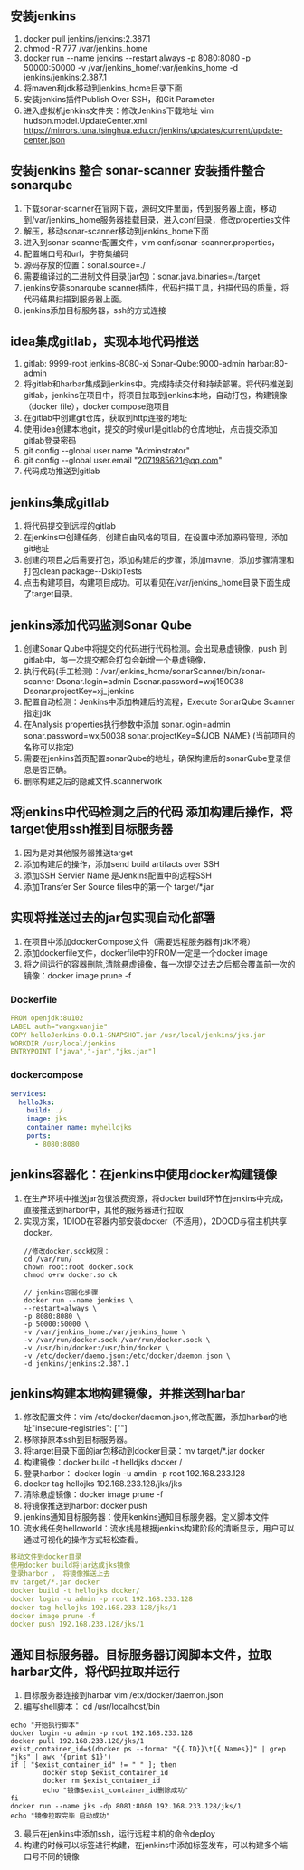 ## 安装jenkins
1. docker pull jenkins/jenkins:2.387.1
3. chmod -R 777 /var/jenkins_home
3. docker run --name jenkins --restart always -p 8080:8080 -p 50000:50000 -v /var/jenkins_home/:var/jenkins_home -d jenkins/jenkins:2.387.1
4. 将maven和jdk移动到jenkins_home目录下面
5. 安装jenkins插件Publish Over SSH，和Git Parameter
6. 进入虚拟机jenkins文件夹：修改Jenkins下载地址   vim hudson.model.UpdateCenter.xml
<url>https://mirrors.tuna.tsinghua.edu.cn/jenkins/updates/current/update-center.json</url>

## 安装jenkins 整合 sonar-scanner 安装插件整合sonarqube
1. 下载sonar-scanner在官网下载，源码文件里面，传到服务器上面，移动到/var/jenkins_home服务器挂载目录，进入conf目录，修改properties文件
2. 解压，移动sonar-scanner移动到jenkins_home下面
3. 进入到sonar-scanner配置文件，vim conf/sonar-scanner.properties，
4. 配置端口号和url，字符集编码
5. 源码存放的位置：sonal.source=./
6. 需要编译过的二进制文件目录(jar包)：sonar.java.binaries=./target
7. jenkins安装sonarqube scanner插件，代码扫描工具，扫描代码的质量，将代码结果扫描到服务器上面。
8. jenkins添加目标服务器，ssh的方式连接

## idea集成gitlab，实现本地代码推送
1. gitlab: 9999-root  jenkins-8080-xj  Sonar-Qube:9000-admin   harbar:80-admin
2. 将gitlab和harbar集成到jenkins中。完成持续交付和持续部署。将代码推送到gitlab，jenkins在项目中，将项目拉取到jenkins本地，自动打包，构建镜像（docker file），docker compose跑项目
3. 在gitlab中创建git仓库，获取到http连接的地址
4. 使用idea创建本地git，提交的时候url是gitlab的仓库地址，点击提交添加gitlab登录密码
5. git config --global user.name "Adminstrator"
6. git config --global user.email "2071985621@qq.com"
7. 代码成功推送到gitlab

## jenkins集成gitlab
1. 将代码提交到远程的gitlab
2. 在jenkins中创建任务，创建自由风格的项目，在设置中添加源码管理，添加git地址
3. 创建的项目之后需要打包，添加构建后的步骤，添加mavne，添加步骤清理和打包clean package--DskipTests
4. 点击构建项目，构建项目成功。可以看见在/var/jenkins_home目录下面生成了target目录。

## jenkins添加代码监测Sonar Qube
1. 创建Sonar Qube中将提交的代码进行代码检测。会出现悬虚镜像，push 到gitlab中，每一次提交都会打包会新增一个悬虚镜像，
2. 执行代码(手工检测)：/var/jenkins_home/sonarScanner/bin/sonar-scanner Dsonar.login=admin Dsonar.password=wxj150038 Dsonar.projectKey=xj_jenkins
3. 配置自动检测：Jenkins中添加构建后的流程，Execute SonarQube Scanner 指定jdk
4. 在Analysis properties执行参数中添加  sonar.login=admin  sonar.password=wxj50038  sonar.projectKey=${JOB_NAME}  (当前项目的名称可以指定)
5. 需要在jenkins首页配置sonarQube的地址，确保构建后的sonarQube登录信息是否正确。
6. 删除构建之后的隐藏文件.scannerwork

## 将jenkins中代码检测之后的代码 添加构建后操作，将target使用ssh推到目标服务器
1. 因为是对其他服务器推送target
2. 添加构建后的操作，添加send build artifacts over SSH
3. 添加SSH Servier Name 是Jenkins配置中的远程SSH
4. 添加Transfer Ser Source files中的第一个  target/*.jar

## 实现将推送过去的jar包实现自动化部署
1. 在项目中添加dockerCompose文件（需要远程服务器有jdk环境）
2. 添加dockerfile文件，dockerfile中的FROM一定是一个docker image
3. 将之间运行的容器删除,清除悬虚镜像，每一次提交过去之后都会覆盖前一次的镜像：docker image prune -f

### Dockerfile
``` yml
FROM openjdk:8u102
LABEL auth="wangxuanjie"
COPY helloJenkins-0.0.1-SNAPSHOT.jar /usr/local/jenkins/jks.jar
WORKDIR /usr/local/jenkins
ENTRYPOINT ["java","-jar","jks.jar"]
```
### dockercompose
``` yml
services:
  helloJks:
    build: ./
    image: jks
    container_name: myhellojks
    ports:
      - 8080:8080
```

## jenkins容器化：在jenkins中使用docker构建镜像
1. 在生产环境中推送jar包很浪费资源，将docker build环节在jenkins中完成，直接推送到harbor中，其他的服务器进行拉取
2. 实现方案，1DIOD在容器内部安装docker（不适用），2DOOD与宿主机共享docker。
   ``` shell
   //修改docker.sock权限：
   cd /var/run/
   chown root:root docker.sock
   chmod o+rw docker.so ck

   // jenkins容器化步骤
   docker run --name jenkins \
   --restart=always \
   -p 8080:8080 \
   -p 50000:50000 \
   -v /var/jenkins_home:/var/jenkins_home \
   -v /var/run/docker.sock:/var/run/docker.sock \
   -v /usr/bin/docker:/usr/bin/docker \
   -v /etc/docker/daemo.json:/etc/docker/daemon.json \
   -d jenkins/jenkins:2.387.1
   ```
## jenkins构建本地构建镜像，并推送到harbar
1. 修改配置文件：vim /etc/docker/daemon.json,修改配置，添加harbar的地址"insecure-registries": [""]
2. 移除掉原本ssh到目标服务器。
3. 将target目录下面的jar包移动到docker目录：mv target/*.jar docker
4. 构建镜像：docker build -t helldjks docker /
5. 登录harbor： docker login -u amdin -p root 192.168.233.128
6. docker tag hellojks 192.168.233.128/jks/jks
7. 清除悬虚镜像：docker image prune -f
8. 将镜像推送到harbor: docker push
9. jenkins通知目标服务器：使用kenkins通知目标服务器。定义脚本文件
10. 流水线任务helloworld：流水线是根据jenkins构建阶段的清晰显示，用户可以通过可视化的操作方式轻松查看。

``` yml
移动文件到docker目录
使用docker build将jar达成jks镜像
登录harbor ， 将镜像推送上去
mv target/*.jar docker
docker build -t hellojks docker/
docker login -u admin -p root 192.168.233.128
docker tag hellojks 192.168.233.128/jks/1
docker image prune -f
docker push 192.168.233.128/jks/1
```
## 通知目标服务器。目标服务器订阅脚本文件，拉取harbar文件，将代码拉取并运行
1. 目标服务器连接到harbar vim /etx/docker/daemon.json
2. 编写shell脚本： cd /usr/localhost/bin
``` shell
echo "开始执行脚本"
docker login -u admin -p root 192.168.233.128
docker pull 192.168.233.128/jks/1
exist_container_id=$(docker ps --format "{{.ID}}\t{{.Names}}" | grep "jks" | awk '{print $1}')
if [ "$exist_container_id" != " " ]; then
        docker stop $exist_container_id
        docker rm $exist_container_id
        echo "镜像$exist_container_id删除成功"
fi
docker run --name jks -dp 8081:8080 192.168.233.128/jks/1
echo "镜像拉取完毕 启动成功"
```
3. 最后在jenkins中添加ssh，运行远程主机的命令deploy
4. 构建的时候可以标签进行构建，在jenkins中添加标签发布，可以构建多个端口号不同的镜像
